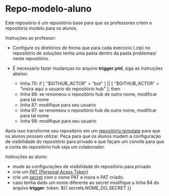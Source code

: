 # Repo-modelo-aluno

Este reposiório é um repositório base para que os professores criem o repositório modelo para os alunos.

Instruções ao professor:
- Configure os diretórios de forma que para cada exercicio (.zip) no repositório de soluções tenha uma pasta dentro da pasta problemas/ neste repositório.

-  É necessário fazer mudanças no arquivo **trigger.yml**, siga as instruções abaixo:
    - linha 70: if [ "$GITHUB_ACTOR" = "bot" ] || [ "$GITHUB_ACTOR" = "insira aqui o usuario do repositório hub" ]; then
    - linha 86: se renomeou o repositório hub de outro nome, modificar para tal nome
    - linha 87: modifique para seu usuario
    - linha 97: se renomeou o repositório hub de outro nome, modificar para tal nome
    - linha 98: modifique para seu usuario

Após isso transforme seu repositório em um [repositório template](https://docs.github.com/pt/repositories/creating-and-managing-repositories/creating-a-template-repository#creating-a-template-repository) para que os alunos possam utilizar. Peça para que os alunos mudem a configuração de visibilidade do repositório para privado e que façam um convite para que a conta do repositório hub seja um colaborador.

Instruções ao aluno:

- mude as configurações de visibilidade do repositório para privado
- crie um [PAT (Personal Acess Token)](https://docs.github.com/pt/authentication/keeping-your-account-and-data-secure/managing-your-personal-access-tokens#como-criar-um-personal-access-token-classic)
- crie um [secret](https://docs.github.com/pt/actions/how-tos/write-workflows/choose-what-workflows-do/use-secrets#creating-secrets-for-a-repository) com o nome PAT e insira o PAT criado.
- caso tenha dado um nome diferente ao secret modifique a linha 84 do arquivo **trigger**:  token: ${{ secrets.NOME_DO_SECRET }}


